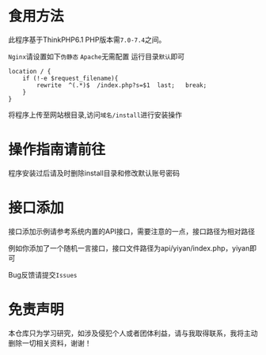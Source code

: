 # 食用方法
此程序基于ThinkPHP6.1 PHP版本需`7.0-7.4`之间。

`Nginx`请设置如下`伪静态` `Apache`无需配置 运行目录`默认`即可
```
location / {
	if (!-e $request_filename){
		rewrite  ^(.*)$  /index.php?s=$1  last;   break;
	}
}
```

将程序上传至网站根目录,访问`域名/install`进行安装操作

# 操作指南请前往
程序安装过后请及时删除install目录和修改默认账号密码

# 接口添加
接口添加示例请参考系统内置的API接口，需要注意的一点，接口路径为相对路径

例如你添加了一个随机一言接口，接口文件路径为api/yiyan/index.php，yiyan即可

Bug反馈请提交`Issues`


# 免责声明

本仓库只为学习研究，如涉及侵犯个人或者团体利益，请与我取得联系，我将主动删除一切相关资料，谢谢！
